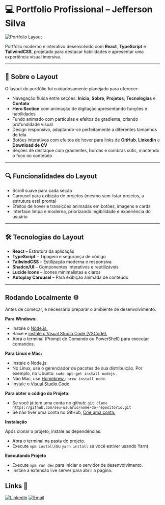# 💻 Portfolio Profissional – Jefferson Silva

![Portfolio Layout](https://github.com/user-attachments/assets/713ee0ee-64f0-4680-9e54-67468d05b2b9)


Portfólio moderno e interativo desenvolvido com **React**, **TypeScript** e **TailwindCSS**, projetado para destacar habilidades e apresentar uma experiência visual imersiva.

---

## 📎 Sobre o Layout
O layout do portfólio foi cuidadosamente planejado para oferecer:

- Navegação fluida entre seções: **Início**, **Sobre**, **Projetos**, **Tecnologias** e **Contato**  
- **Hero Section** com animação de digitação apresentando funções e habilidades  
- Fundo animado com partículas e efeitos de gradiente, criando profundidade visual  
- Design responsivo, adaptando-se perfeitamente a diferentes tamanhos de tela  
- Botões interativos com efeitos de hover para links de **GitHub**, **LinkedIn** e **Download de CV**  
- Seções de destaque com gradientes, bordas e sombras sutis, mantendo o foco no conteúdo  

---

## 🔍 Funcionalidades do Layout
- Scroll suave para cada seção  
- Carousel para exibição de projetos (mesmo sem listar projetos, a estrutura está pronta)  
- Efeitos de hover e transições animadas em botões, imagens e cards  
- Interface limpa e moderna, priorizando legibilidade e experiência do usuário  

---

## 🛠 Tecnologias do Layout
- **React** – Estrutura da aplicação  
- **TypeScript** – Tipagem e segurança de código  
- **TailwindCSS** – Estilização moderna e responsiva  
- **Shadcn/UI** – Componentes interativos e reutilizáveis  
- **Lucide Icons** – Ícones minimalistas e claros  
- **Autoplay Carousel** – Para exibição animada de conteúdo  

---

## Rodando Localmente ⚙️

Antes de começar, é necessário preparar o ambiente de desenvolvimento.

**Para Windows:**
- Instale o [Node.js.](https://nodejs.org/en)
- Baixe e [instale o Visual Studio Code (VSCode).](https://code.visualstudio.com/)
- Abra o terminal (Prompt de Comando ou PowerShell) para executar comandos.

**Para Linux e Mac:**
- Instale o Node.js:
- No Linux, use o gerenciador de pacotes de sua distribuição. Por exemplo, no Ubuntu: ```sudo apt-get install nodejs.```
- Não Mac, use [Homebrew ](https://brew.sh/): ```brew install node.```
- Instale o [Visual Studio Code](https://code.visualstudio.com/)

**Para obter o código do Projeto:**
- Se você já tem uma conta no github: ```git clone https://github.com/seu-usuario/nome-do-repositorio.git```
- Se não tiver uma conta no GitHub, [Crie uma conta.](https://github.com/)

**Instalação**

Após clonar o projeto, instale as dependências:
- Abra o terminal na pasta do projeto.
- Execute ```npm install```(ou ```yarn install``` se você estiver usando Yarn).

**Executando Projeto**

- Execute ```npm run dev``` para iniciar o servidor de desenvolvimento.
- Instale a extensão live server para abrir a página.


## Links 🔗 
[![LinkedIn](https://img.shields.io/badge/LinkedIn-0A66C2?style=for-the-badge&logo=linkedin&logoColor=white)](https://www.linkedin.com/in/jefferson-silva-2258ab230/)
[![Email](https://img.shields.io/badge/Email-D14836?style=for-the-badge&logo=gmail&logoColor=white)](mailto:jeffdsilva.29@gmail.com)
